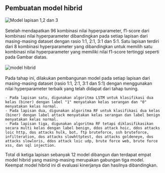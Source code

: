 ## Pembuatan model hibrid 
![Model lapisan 1,2 dan 3](https://github.com/fando-tek/Hybrid-learning-IDS/assets/81504312/c1258df1-9677-4547-9ab6-05784a12da89)\
\
Setelah mendapatkan 96 kombinasi nilai hyperparameter, f1-score dari kombinasi nilai hyperparameter dibandingkan pada setiap lapisan dari masing-masing dataset dengan rasio 1:1, 2:1, 3:1 dan 5:1. Satu lapisan terdiri dari 8 kombinasi hyperparameter yang dibandingkan untuk memilih satu kombinasi nilai hyperparameter yang memiliki nilai f1-score tertinggi seperti pada Gambar diatas.\
\
![model hibrid](https://github.com/fando-tek/Hybrid-learning-IDS/assets/81504312/587da801-672b-4a9e-9038-cf2d80f215be)\
\
Pada tahap ini, dilakukan pembangunan model pada setiap lapisan dari masing-masing dataset (rasio 1:1, 2:1, 3:1 dan 5:1) dengan menggunakan nilai hyperparameter terbaik yang telah didapat dari tahap tuning.
```
- Pada lapisan satu, digunakan algoritma LSTM untuk klasifikasi dua kelas (biner) dengan label "1" menyatakan kelas serangan dan "0" menyatakan kelas normal.
- Pada lapisan dua, digunakan algoritma RF untuk klasifikasi dua kelas (biner) dengan label attack menyatakan kelas serangan dan label benign menyatakan kelas normal.
- Pada lapisan tiga, digunakan algoritma RF tetapi diklasifikasikan secara multi kelas dengan label benign, ddos attack hoic, ddos attacks loic http, dos attacks hulk, bot, ftp bruteforce, ssh bruteforce, infilteration, dos attacks slowhttptest, dos attacks goldeneye, dos attacks slowloris, ddos attack loic udp, brute force web, brute force xss, dan sql injection.
```

Total di ketiga lapisan sebanyak 12 model dibangun dan terdapat empat model hibrid yang masing-masing merupakan gabungan tiga model. Keempat model hibrid ini di evaluasi kinerjanya dan hasilnya dibandingkan.

